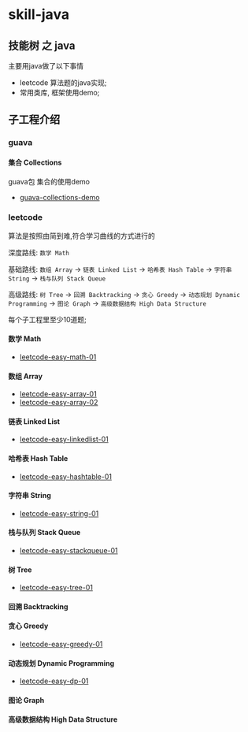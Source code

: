 # skill-java

## 技能树 之 java

主要用java做了以下事情

- leetcode 算法题的java实现;
- 常用类库, 框架使用demo;

## 子工程介绍

### guava

#### 集合 Collections

guava包 集合的使用demo

- [guava-collections-demo](./guava-collections-demo/README.md)

### leetcode

算法是按照由简到难,符合学习曲线的方式进行的

深度路线: `数学 Math`

基础路线: `数组 Array` -> `链表 Linked List` -> `哈希表 Hash Table` -> `字符串 String` -> `栈与队列 Stack Queue` 

高级路线: `树 Tree` -> `回溯 Backtracking` -> `贪心 Greedy` -> `动态规划 Dynamic Programming` -> `图论 Graph` -> `高级数据结构 High Data Structure`

每个子工程里至少10道题;

#### 数学 Math

- [leetcode-easy-math-01](./leetcode-easy-math-01/README.md)

#### 数组 Array

- [leetcode-easy-array-01](./leetcode-easy-array-01/README.md)
- [leetcode-easy-array-02](./leetcode-easy-array-02/README.md)

#### 链表 Linked List

- [leetcode-easy-linkedlist-01](./leetcode-easy-linkedlist-01/README.md)

#### 哈希表 Hash Table

- [leetcode-easy-hashtable-01](./leetcode-easy-hashtable-01/README.md)

#### 字符串 String

- [leetcode-easy-string-01](./leetcode-easy-string-01/README.md)

#### 栈与队列 Stack Queue

- [leetcode-easy-stackqueue-01](./leetcode-easy-stackqueue-01/README.md)

#### 树 Tree

- [leetcode-easy-tree-01](./leetcode-easy-tree-01/README.md)

#### 回溯 Backtracking

#### 贪心 Greedy

- [leetcode-easy-greedy-01](./leetcode-easy-greedy-01/README.md)

#### 动态规划 Dynamic Programming

- [leetcode-easy-dp-01](./leetcode-easy-dp-01/README.md)

#### 图论 Graph

#### 高级数据结构 High Data Structure
